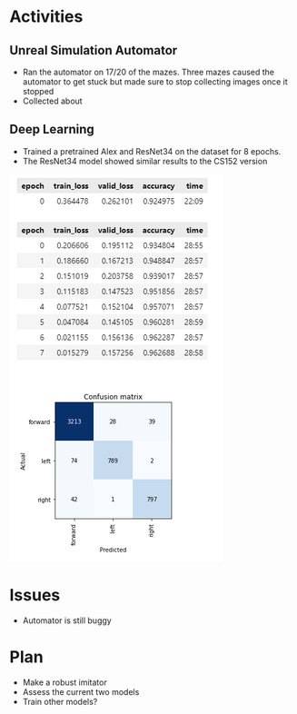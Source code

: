 # Activities

## Unreal Simulation Automator

- Ran the automator on 17/20 of the mazes. Three mazes caused the automator to get stuck but made sure to stop collecting images once it stopped 
- Collected about 

## Deep Learning

- Trained a pretrained Alex and ResNet34 on the dataset for 8 epochs.
- The ResNet34 model showed similar results to the CS152 version 

![model](resnet34.PNG)

# Issues

- Automator is still buggy 

# Plan

- Make a robust imitator
- Assess the current two models
- Train other models?

